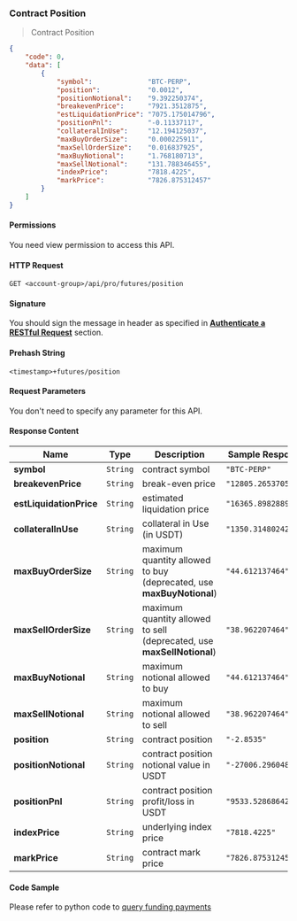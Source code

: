 ### Contract Position

> Contract Position


```json
{
    "code": 0,
    "data": [
        {
            "symbol":              "BTC-PERP",
            "position":            "0.0012",
            "positionNotional":    "9.392250374",
            "breakevenPrice":      "7921.3512875",
            "estLiquidationPrice": "7075.175014796",
            "positionPnl":         "-0.11337117",
            "collateralInUse":     "12.194125037",
            "maxBuyOrderSize":     "0.000225911",
            "maxSellOrderSize":    "0.016837925",
            "maxBuyNotional":      "1.768180713",
            "maxSellNotional":     "131.788346455",
            "indexPrice":          "7818.4225",
            "markPrice":           "7826.875312457"
        }
    ]
}
```

#### Permissions 

You need view permission to access this API.

#### HTTP Request

`GET <account-group>/api/pro/futures/position`

#### Signature

You should sign the message in header as specified in [**Authenticate a RESTful Request**](#sign-a-request) section.

#### Prehash String

`<timestamp>+futures/position`


#### Request Parameters 

You don't need to specify any parameter for this API.


#### Response Content

 Name                   | Type     | Description                                                            | Sample Response
----------------------- | -------- | ---------------------------------------------------------------------- | -------------------------
**symbol**              | `String` | contract symbol                                                        | `"BTC-PERP"`
**breakevenPrice**      | `String` | break-even price                                                       | `"12805.265370586"`
**estLiquidationPrice** | `String` | estimated liquidation price                                            | `"16365.898288993"`
**collateralInUse**     | `String` | collateral in Use (in USDT)                                            | `"1350.314802427"`
**maxBuyOrderSize**     | `String` | maximum quantity allowed to buy (deprecated, use **maxBuyNotional**)   | `"44.612137464"`
**maxSellOrderSize**    | `String` | maximum quantity allowed to sell (deprecated, use **maxSellNotional**) | `"38.962207464"`
**maxBuyNotional**      | `String` | maximum notional allowed to buy                                        | `"44.612137464"`
**maxSellNotional**     | `String` | maximum notional allowed to sell                                       | `"38.962207464"`
**position**            | `String` | contract position                                                      | `"-2.8535"`
**positionNotional**    | `String` | contract position notional value in USDT                               | `"-27006.296048541"`
**positionPnl**         | `String` | contract position profit/loss in USDT                                  | `"9533.528686427"`
**indexPrice**          | `String` | underlying index price                                                 | `"7818.4225"`  
**markPrice**           | `String` | contract mark price                                                    | `"7826.875312457"`


#### Code Sample

Please refer to python code to [query funding payments](https://github.com/bithumbfutures/bithumb-futures-api-demo/blob/master/python/query-futures-position.py)


